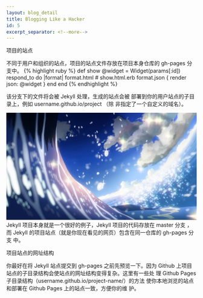 ```yaml
---
layout: blog_detail
title: Blogging Like a Hacker
id: 5
excerpt_separator: <!--more-->
---
```

项目的站点

不同于用户和组织的站点，项目的站点文件存放在项目本身仓库的 gh-pages 分支中。
{% highlight ruby %}
def show
  @widget = Widget(params[:id])
  respond_to do |format|
    format.html # show.html.erb
    format.json { render json: @widget }
  end
end
{% endhighlight %}
 <!--more-->该分支下的文件将会被 Jekyll 处理，生成的站点会被 部署到你的用户站点的子目录上，例如 username.github.io/project （除 非指定了一个自定义的域名）。
![My helpful screenshot](/img/blog/a.png)
Jekyll 项目本身就是一个很好的例子，Jekyll 项目的代码存放在 master 分支 ， 而 Jekyll 的项目站点（就是你现在看见的网页）包含在同一仓库的 gh-pages 分支 中。

项目站点的网址结构

你最好在将 Jekyll 站点提交到 gh-pages 之前先预览一下。因为 Github 上项目站点的子目录结构会使站点的网址结构变得复杂。这里有一些处 理 Github Pages 子目录结构（username.github.io/project-name/）的方法 使你本地浏览的站点和部署在 Github Pages 上的站点一致，方便你的维 护。